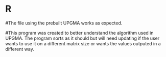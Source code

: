# R
#The file using the prebuilt UPGMA works as expected. 

#This program was created to better understand the algorithm used in UPGMA. The program sorts as it should but will need updating if the user wants to use it on a different matrix size or wants the values outputed in a different way. 
